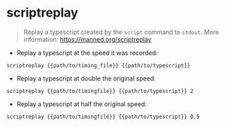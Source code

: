 # scriptreplay

> Replay a typescript created by the `script` command to `stdout`.
> More information: <https://manned.org/scriptreplay>

- Replay a typescript at the speed it was recorded:

`scriptreplay {{path/to/timing_file}} {{path/to/typescript}}`

- Replay a typescript at double the original speed:

`scriptreplay {{path/to/timingfile}} {{path/to/typescript}} 2`

- Replay a typescript at half the original speed:

`scriptreplay {{path/to/timingfile}} {{path/to/typescript}} 0.5`
